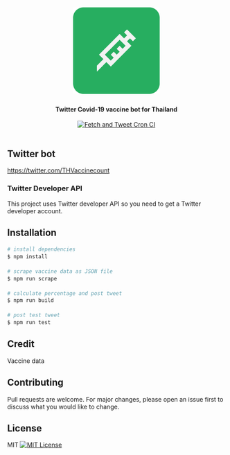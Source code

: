 <h1 align="center">
  <a href="https://twitter.com/THVaccinecount">
    <img src="assets/logo-200px.png" alt="Twitter bot logo"/>
	</a>
</h1>

<h4 align="center">
  Twitter Covid-19 vaccine bot for Thailand
</h4>

<div align="center">
  <a href="https://github.com/nathakits/covid-tracker-twitter-bot/actions/workflows/fetch-tweet.yml">
    <img src="https://github.com/nathakits/covid-tracker-twitter-bot/actions/workflows/fetch-tweet.yml/badge.svg" alt="Fetch and Tweet Cron CI">
  </a>
</div>

<br>

## Twitter bot
https://twitter.com/THVaccinecount

### Twitter Developer API
This project uses Twitter developer API so you need to get a Twitter developer account.

## Installation

```bash
# install dependencies
$ npm install

# scrape vaccine data as JSON file
$ npm run scrape

# calculate percentage and post tweet
$ npm run build

# post test tweet
$ npm run test
```

## Credit
Vaccine data

## Contributing
Pull requests are welcome. For major changes, please open an issue first to discuss what you would like to change.

## License
MIT [![MIT License](https://img.shields.io/badge/license-MIT-blue.svg?style=flat)](LICENSE)

